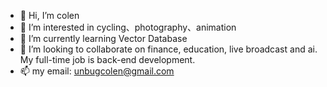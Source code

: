 - 👋 Hi, I’m colen
- 👀 I’m interested in cycling、photography、animation
- 🌱 I’m currently learning Vector Database
- 💞️ I’m looking to collaborate on finance, education, live broadcast and ai. My full-time job is back-end development.
- 📫 my email: unbugcolen@gmail.com 

<!---
unbugcolen/unbugcolen is a ✨ special ✨ repository because its `README.md` (this file) appears on your GitHub profile.
You can click the Preview link to take a look at your changes.
--->
